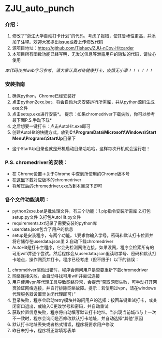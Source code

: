 # ZJU_auto_punch
### 介绍：
1.  修改了“浙江大学自动打卡计划”的代码，考虑了报错，使其鲁棒性更高，并添加了注释。欢迎大家提出issue或者上传修改代码 
2.  源项目地址：https://github.com/Tishacy/ZJU-nCov-Hitcarder 
3. 本项目所有函数功能已经写明，无发送信息等泄露用户的隐私的代码，请放心使用 

*本代码仅供web学习参考，请大家认真对待健康打卡，疫情无小事！！！！！！*


### 安装指南
1. 确保python，Chrome已经安装好
2. 点击python2exe.bat，将会自动为您安装运行所需库，并从python源码生成exe文件
3. 点击setup.exe进行安装*。 提示：如果chromedriver下载失败，你可以参考最下面P.S.手动下载* 
4. 之后想要一键打卡：点击AutoHit.exe即可
5. 创建AutoHit的快捷方式，放到**C:\ProgramData\Microsoft\Windows\Start Menu\Programs\StartUp**目录下 
- 这个StartUp目录也就是开机启动目录哈哈哈，这样每次开机就会运行啦！


### P.S. chromedriver的安装：
  - 在 Chrome设置->关于Chrome 中查到所使用的Chrome版本号
  - 在[这里](http://npm.taobao.org/mirrors/chromedriver/)下载对应版本的chromedriver
  - 将解压后的chromedriver.exe放到本目录下即可



### 各个文件功能说明：
- python2exe.bat是批处理文件，有三个功能：1.pip指令安装所需库 2.打包setup.py文件 3.打包AutoHit.py文件
- requirements.txt记录了需要安装的python库
- userdata.json包含了用户的信息
- setup是安装程序，有两个功能。1.要求你输入学号，密码和默认打卡位置并将它储存在userdata.json里 2.自动下载chromedriver
- AutoHit是打卡主程序，它会先检测网络连接。如果没网，程序会检索所有的可用wifi并逐个尝试。然后程序会从userdata.json里读取学号、密码和默认打卡地点，操作网页并打卡。程序已经考虑（但不限于）以下的错误：
1. chromdriver驱动出错时，程序会询问用户是否要重新下载chromedriver 
2. 网络连接失败，会自动寻找可用wifi并尝试连接
3. 用户使用vpn等代理工具导致网络异常，会提示“获取网页失败，可手动打开网页验证网络连接，并自行排除网络故障。提示：若使用过vpn，请在windows代理服务器设置里关闭代理即可）”
4. 登录失败，程序会启动retry模块并询问用户的选择：按回车键重试打卡，或关闭窗口退出，或输入C更改学号和密码，并自动重试 
5. 获取位置信息失败，程序将自动填写默认打卡地址。当出现当前城市与上一次不一致时，程序会询问是否修改默认打卡地址，并自动选择“其他”原因
6. 默认打卡地址丢失或者格式错误，程序将要求用户修改
7. 昨日未打卡，程序将正常填写表单

